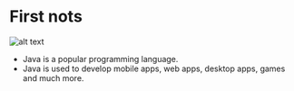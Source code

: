 # First nots
![alt text](https://www.aleqt.com/sites/default/files/styles/scale_660/public/a/785575_286435.jpg?itok=l73DrsBq)

- Java is a popular programming language.
- Java is used to develop mobile apps, web apps, desktop apps, games and much more.